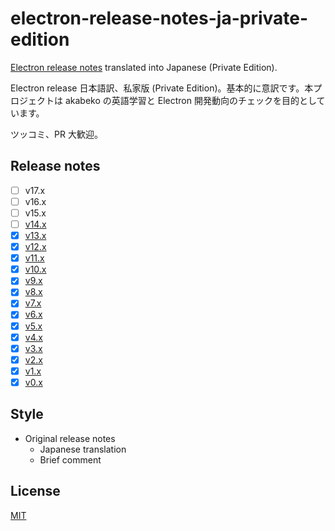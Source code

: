 # electron-release-notes-ja-private-edition

[Electron release notes](https://github.com/electron/electron/releases) translated into Japanese (Private Edition).

Electron release 日本語訳、私家版 (Private Edition)。基本的に意訳です。本プロジェクトは akabeko の英語学習と Electron 開発動向のチェックを目的としています。

ツッコミ、PR 大歓迎。

## Release notes

- [ ] v17.x
- [ ] v16.x
- [ ] v15.x
- [ ] [v14.x](v14.x/index.md)
- [x] [v13.x](v13.x/index.md)
- [x] [v12.x](v12.x/index.md)
- [x] [v11.x](v11.x/index.md)
- [x] [v10.x](v10.x/index.md)
- [x] [v9.x](v9.x/index.md)
- [x] [v8.x](v8.x/index.md)
- [x] [v7.x](v7.x/index.md)
- [x] [v6.x](v6.x/index.md)
- [x] [v5.x](v5.x/index.md)
- [x] [v4.x](v4.x/index.md)
- [x] [v3.x](v3.x/index.md)
- [x] [v2.x](v2.x/index.md)
- [x] [v1.x](v1.x/index.md)
- [x] [v0.x](v0.x/index.md)

## Style

- Original release notes
  - Japanese translation
  - Brief comment

## License

[MIT](LICENSE)
